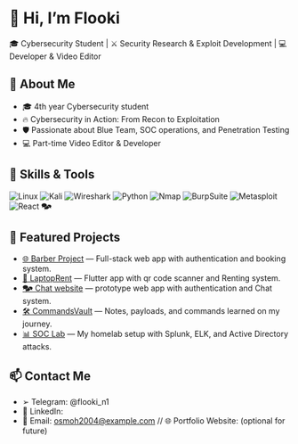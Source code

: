 # 👋 Hi, I’m Flooki  
🎓 Cybersecurity Student | ⚔️ Security Research & Exploit Development | 💻 Developer & Video Editor


## 🚀 About Me
- 🎓 4th year Cybersecurity student 
- 🔥 Cybersecurity in Action: From Recon to Exploitation
- 🛡 Passionate about Blue Team, SOC operations, and Penetration Testing  
- 💻 Part-time Video Editor & Developer  


## 🔧 Skills & Tools
![Linux](https://img.shields.io/badge/Linux-FCC624?style=for-the-badge&logo=linux&logoColor=black)
![Kali](https://img.shields.io/badge/Kali_Linux-557C94?style=for-the-badge&logo=kalilinux&logoColor=white)
![Wireshark](https://img.shields.io/badge/Wireshark-1679A7?style=for-the-badge&logo=wireshark&logoColor=white)
![Python](https://img.shields.io/badge/Python-FFD43B?style=for-the-badge&logo=python&logoColor=blue)
![Nmap](https://img.shields.io/badge/Nmap-4E9A06?style=for-the-badge)
![BurpSuite](https://img.shields.io/badge/Burp_Suite-FF6633?style=for-the-badge&logo=burp-suite&logoColor=white)
![Metasploit](https://img.shields.io/badge/Metasploit-1679A7?style=for-the-badge)
![React](https://img.shields.io/badge/React-20232A?style=for-the-badge&logo=react&logoColor=61DAFB)
🗫

## 📂 Featured Projects
- [🌐 Barber Project](https://github.com/FLOoKiZz/barber-app-react) — Full-stack web app with authentication and booking system.
- [📱 LaptopRent](https://github.com/FLOoKiZz/LaptopRent) — Flutter app with qr code scanner and Renting system.
- [🗫 Chat website](https://github.com/FLOoKiZz/Chat-App) — prototype web app with authentication and Chat system.
- [🛠 CommandsVault](https://github.com/Flooki/) — Notes, payloads, and commands learned on my journey.
- [📊 SOC Lab](https://github.com/Flooki/SOC-Lab) — My homelab setup with Splunk, ELK, and Active Directory attacks.

## 📫 Contact Me
- ➢ Telegram: @flooki_n1
- 💼 LinkedIn: 
- 📧 Email: osmoh2004@example.com
// 🌐 Portfolio Website: (optional for future)
